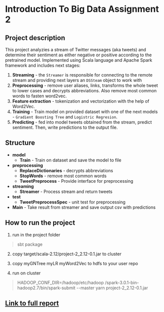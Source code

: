# Introduction To Big Data Assignment 2

## Project description
This project analyzies a stream of Twitter messages (aka tweets) and determine their sentiment as either negative or positive according to the pretrained model. Implemented using Scala language and Apache Spark framework and includes next stages:

1. **Streaming** - the `Streamer` is responsible for connecting to the remote stream and providing next layers an `DSSteam` object to work with  
2. **Preprocessing** - remove user aliases, links, transforms the whole tweet to lower cases and decrypts abbreviations. Also remove most common words to fasten word2vec.
3. **Feature extraction** - tokenization and vectorization with the help of Word2Vec.
4. **Training** - Train model on provided dataset with one of the next models - `Gradient Boosting Tree` and `Logistric Regresion`.
5. **Predicting** - fed into model tweets obtained from the stream, predict sentiment. Then, write predictions to the output file.

## Structure
- **model**
    - **Train** - Train on dataset and save the model to file 
- **preprocessing**
    - **ReplaceDictionaries** - decrypts abbreviations
    - **StopWords** - remove most common words
    - **TweetPreprocess** - Provide interface for preprocessing
- **streaming**
    - **Streamer** - Process stream and return tweets
- **test**
    - **TweetPreprocessSpec** - unit test for preprocessing
- **Main** - Take result from streamer and save output csv with predictions 

## How to run the project

1. run in the project folder
>sbt package

2. copy target/scala-2.12/project-2_2.12-0.1.jar to cluster

3. copy myGNTree myLR myWord2Vec to hdfs to your user repo

4. run on cluster
> HADOOP_CONF_DIR=/hadoop/etc/hadoop /spark-3.0.1-bin-hadoop2.7/bin/spark-submit --master yarn project-2_2.12-0.1.jar

## [Link to full report](https://hackmd.io/PWzJJy3cSWiIVeA2-PBuSA)